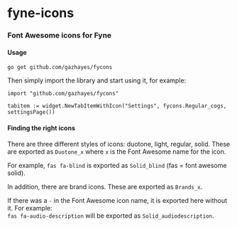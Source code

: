 # fyne-icons

### Font Awesome icons for Fyne
#### Usage
`go get github.com/gazhayes/fycons`

Then simply import the library and start using it, for example:

```
import "github.com/gazhayes/fycons"

tabitem := widget.NewTabItemWithIcon("Settings", fycons.Regular_cogs, settingsPage())
```

#### Finding the right icons
There are three different styles of icons: duotone, light, regular, solid. These are exported as `Duotone_x` where `x` is the Font Awesome name for the icon.

For example, `fas fa-blind` is exported as `Solid_blind` (fas = font awesome solid).  

In addition, there are brand icons. These are exported as `Brands_x`.  

If there was a `-` in the Font Awesome icon name, it is exported here without it. For example:  
`fas fa-audio-description` will be exported as `Solid_audiodescription`.
